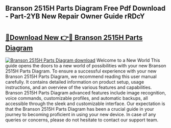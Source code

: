 ## Branson 2515H Parts Diagram Free Pdf Download - Part-2YB New Repair Owner Guide rRDcY

# <h2><a href="http://dfqmpag.blite.top/?on=Branson+2515H+Parts+Diagram">🔗Download New 👉🔴 Branson 2515H Parts Diagram</a></h2>

[![Branson 2515H Parts Diagram download](https://i.imgur.com/lujVjoI.png)](http://dfqmpag.blite.top/?on=Branson+2515H+Parts+Diagram)
Welcome to a New World This guide opens the doors to a new world of possibilities with your new Branson 2515H Parts Diagram. To ensure a successful experience with your new Branson 2515H Parts Diagram, we recommend reading this user manual carefully. It contains detailed information on product setup, usage instructions, and an overview of the various features and capabilities. Branson 2515H Parts Diagram advanced features include image recognition, voice commands, customizable profiles, and automatic backups, all accessible through the sleek and customizable interface. Our expectation is that the Branson 2515H Parts Diagram has been a crucial guide in your journey to becoming proficient in using your new device. In case of any queries or concerns, please do not hesitate to contact our support team.
